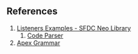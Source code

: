 ## References

1. [Listeners Examples - SFDC Neo Library](https://github.com/Avinava/sfdc-neo/tree/master)
    1. [Code Parser](https://github.com/Avinava/sfdc-neo/blob/master/src/server/services/codeParser.js)
1. [Apex Grammar](https://github.com/apex-dev-tools/apex-parser/tree/main/antlr)